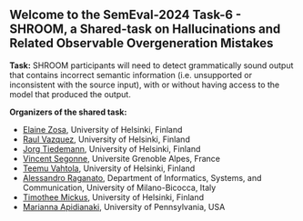 ## Welcome to the SemEval-2024 Task-6 - SHROOM, a Shared-task on Hallucinations and Related Observable Overgeneration Mistakes


**Task:** SHROOM participants will need to detect grammatically sound output that contains incorrect semantic information (i.e. unsupported or inconsistent with the source input), with or without having access to the model that produced the output.


**Organizers of the shared task:**

- [Elaine Zosa](), 
University of Helsinki, Finland
- [Raul Vazquez](), 
University of Helsinki, Finland
- [Jorg Tiedemann](), 
University of Helsinki, Finland
- [Vincent Segonne](), 
Universite Grenoble Alpes, France
- [Teemu Vahtola](), 
University of Helsinki, Finland
- [Alessandro Raganato](https://raganato.github.io/), 
Department of Informatics, Systems, and Communication, University of Milano-Bicocca, Italy
- [Timothee Mickus](), 
University of Helsinki, Finland
- [Marianna Apidianaki](), 
University of Pennsylvania, USA

